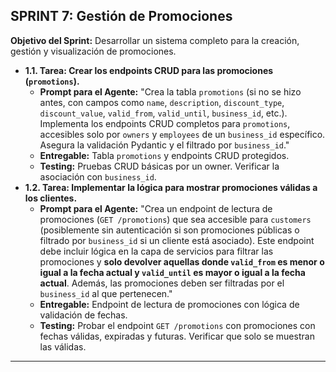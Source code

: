 ## **SPRINT 7: Gestión de Promociones**

**Objetivo del Sprint:** Desarrollar un sistema completo para la creación, gestión y visualización de promociones.

*   **1.1. Tarea: Crear los endpoints CRUD para las promociones (`promotions`).**
    *   **Prompt para el Agente:** "Crea la tabla `promotions` (si no se hizo antes, con campos como `name`, `description`, `discount_type`, `discount_value`, `valid_from`, `valid_until`, `business_id`, etc.). Implementa los endpoints CRUD completos para `promotions`, accesibles solo por `owners` y `employees` de un `business_id` específico. Asegura la validación Pydantic y el filtrado por `business_id`."
    *   **Entregable:** Tabla `promotions` y endpoints CRUD protegidos.
    *   **Testing:** Pruebas CRUD básicas por un owner. Verificar la asociación con `business_id`.
*   **1.2. Tarea: Implementar la lógica para mostrar promociones válidas a los clientes.**
    *   **Prompt para el Agente:** "Crea un endpoint de lectura de promociones (`GET /promotions`) que sea accesible para `customers` (posiblemente sin autenticación si son promociones públicas o filtrado por `business_id` si un cliente está asociado). Este endpoint debe incluir lógica en la capa de servicios para filtrar las promociones y **solo devolver aquellas donde `valid_from` es menor o igual a la fecha actual y `valid_until` es mayor o igual a la fecha actual**. Además, las promociones deben ser filtradas por el `business_id` al que pertenecen."
    *   **Entregable:** Endpoint de lectura de promociones con lógica de validación de fechas.
    *   **Testing:** Probar el endpoint `GET /promotions` con promociones con fechas válidas, expiradas y futuras. Verificar que solo se muestran las válidas.

---